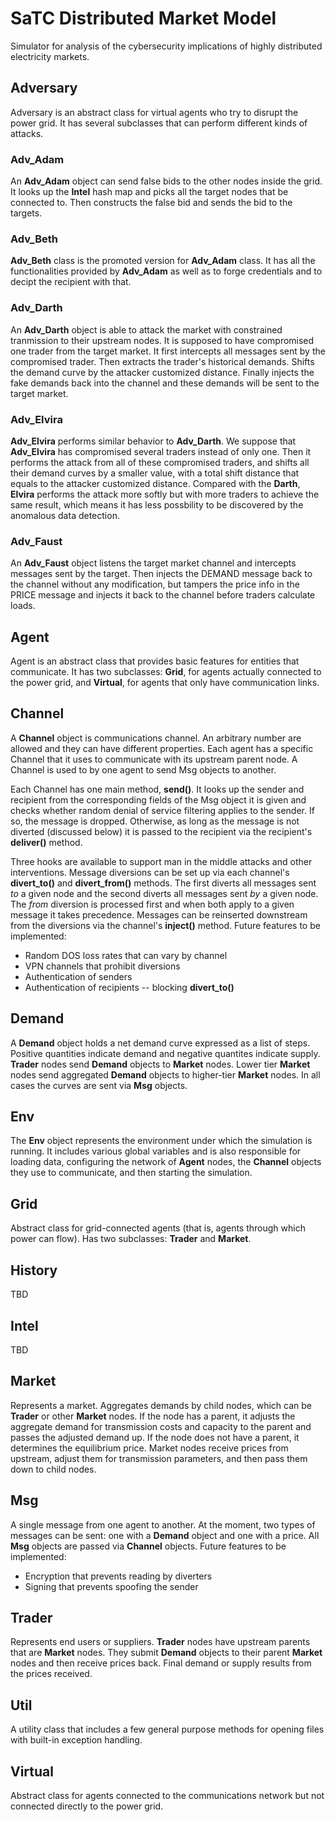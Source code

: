 # SaTC Distributed Market Model

Simulator for analysis of the cybersecurity implications of 
highly distributed electricity markets.

## Adversary

Adversary is an abstract class for virtual agents who try to disrupt the
power grid. It has several subclasses that can perform different
kinds of attacks.

### Adv_Adam

An __Adv_Adam__ object can send false bids to the other nodes inside the grid. 
It looks up the __Intel__ hash map and picks all the target nodes that be 
connected to. Then constructs the false bid and sends the bid to the targets.

### Adv_Beth

__Adv_Beth__ class is the promoted version for __Adv_Adam__ class. It has all 
the functionalities provided by __Adv_Adam__ as well as to forge credentials 
and to decipt the recipient with that.

### Adv_Darth

An __Adv_Darth__ object is able to attack the market with constrained tranmission 
to their upstream nodes. It is supposed to have compromised one trader from the 
target market. It first intercepts all messages sent by the compromised trader. 
Then extracts the trader's historical demands. Shifts the demand curve by the attacker 
customized distance. Finally injects the fake demands back into the channel and these 
demands will be sent to the target market. 

### Adv_Elvira

__Adv_Elvira__ performs similar behavior to __Adv_Darth__. We suppose that __Adv_Elvira__ 
has compromised several traders instead of only one. Then it performs the attack from 
all of these compromised traders, and shifts all their demand curves by a smaller value, 
with a total shift distance that equals to the attacker customized distance. Compared 
with the __Darth__, __Elvira__ performs the attack more softly but with more traders to achieve 
the same result, which means it has less possbility to be discovered by the anomalous data 
detection.

### Adv_Faust

An __Adv_Faust__ object listens the target market channel and intercepts messages 
sent by the target. Then injects the DEMAND message back to the channel without any
modification, but tampers the price info in the PRICE message and injects it back 
to the channel before traders calculate loads. 

## Agent

Agent is an abstract class that provides basic features for entities that 
communicate.  It has two subclasses: __Grid__, for agents actually connected
to the power grid, and __Virtual__, for agents that only have communication 
links.

## Channel

A __Channel__ object is communications channel.  An arbitrary number are 
allowed and they can have different properties.  Each agent has a specific 
Channel that it uses to communicate with its upstream parent node.  A Channel 
is used to by one agent to send Msg objects to another.

Each Channel has one main method, __send()__.  It looks up the sender and 
recipient from the corresponding fields of the Msg object it is given and checks 
whether random denial of service filtering applies to the sender.  If so, 
the message is dropped. Otherwise, as long as the message is not diverted (discussed
below) it is passed to the recipient via the recipient's __deliver()__ method.

Three hooks are available to support man in the middle attacks and other 
interventions.  Message diversions can be set up via each channel's 
__divert_to()__ and __divert_from()__ methods. The first diverts all 
messages sent *to* a given node and the second diverts all messages sent
*by* a given node. The *from* diversion is processed first and when both 
apply to a given message it takes precedence.  Messages can be reinserted 
downstream from the diversions via the channel's __inject()__ method.  Future 
features to be implemented:
* Random DOS loss rates that can vary by channel
* VPN channels that prohibit diversions
* Authentication of senders
* Authentication of recipients -- blocking __divert_to()__

## Demand

A __Demand__ object holds a net demand curve expressed as a list of steps.
Positive quantities indicate demand and negative quantites indicate supply.
__Trader__ nodes send __Demand__ objects to __Market__ nodes.  Lower tier 
__Market__ nodes send aggregated __Demand__ objects to higher-tier __Market__ 
nodes.  In all cases the curves are sent via __Msg__ objects.

## Env

The __Env__ object represents the environment under which the simulation
is running.  It includes various global variables and is also responsible
for loading data, configuring the network of __Agent__ nodes, 
the __Channel__ objects they use to communicate, and then starting the
simulation.

## Grid

Abstract class for grid-connected agents (that is, agents through
which power can flow).  Has two subclasses: __Trader__ and __Market__.

## History

TBD 

## Intel

TBD

## Market

Represents a market.  Aggregates demands by child nodes, which can be 
__Trader__ or other __Market__ nodes. If the node has a parent, it adjusts 
the aggregate demand for transmission costs and capacity to the parent
and passes the adjusted demand up.  If the node does not have a parent, 
it determines the equilibrium price.  Market nodes receive prices from 
upstream, adjust them for transmission parameters, and then pass them 
down to child nodes.

## Msg

A single message from one agent to another.  At the moment, two types of 
messages can be sent: one with a __Demand__ object and one with a 
price.  All __Msg__ objects are passed via __Channel__ objects. Future 
features to be implemented:
* Encryption that prevents reading by diverters
* Signing that prevents spoofing the sender

## Trader

Represents end users or suppliers.  __Trader__ nodes have upstream parents 
that are __Market__ nodes.  They submit __Demand__ objects to their parent
__Market__ nodes and then receive prices back.  Final demand or supply 
results from the prices received.

## Util

A utility class that includes a few general purpose methods for opening
files with built-in exception handling.

## Virtual

Abstract class for agents connected to the communications network but not
connected directly to the power grid.  
